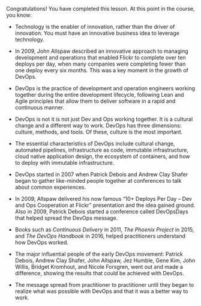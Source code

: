 Congratulations! You have completed this lesson. At this point in the course, you know:

- Technology is the enabler of innovation, rather than the driver of innovation. You must have an innovative business idea to leverage technology.
    
- In 2009, John Allspaw described an innovative approach to managing development and operations that enabled Flickr to complete over ten deploys per day, when many companies were completing fewer than one deploy every six months. This was a key moment in the growth of DevOps.
    
- DevOps is the practice of development and operation engineers working together during the entire development lifecycle, following Lean and Agile principles that allow them to deliver software in a rapid and continuous manner.
    
- DevOps is not it is not just Dev and Ops working together. It is a cultural change and a different way to work. DevOps has three dimensions: culture, methods, and tools. Of these, culture is the most important.
    
- The essential characteristics of DevOps include cultural change, automated pipelines, infrastructure as code, immutable infrastructure, cloud native application design, the ecosystem of containers, and how to deploy with immutable infrastructure.
    
- DevOps started in 2007 when Patrick Debois and Andrew Clay Shafer began to gather like-minded people together at conferences to talk about common experiences.
    
- In 2009, Allspaw delivered his now famous “10+ Deploys Per Day – Dev and Ops Cooperation at Flickr” presentation and the idea gained ground. Also in 2009, Patrick Debois started a conference called DevOpsDays that helped spread the DevOps message.
    
- Books such as _Continuous Delivery_ in 2011, _The Phoenix Project_ in 2015, and _The DevOps Handbook_ in 2016, helped practitioners understand how DevOps worked.
    
- The major influential people of the early DevOps movement: Patrick Debois, Andrew Clay Shafer, John Allspaw, Jez Humble, Gene Kim, John Willis, Bridget Kromhout, and Nicole Forsgren, went out and made a difference, showing the results that could be achieved with DevOps.
    
- The message spread from practitioner to practitioner until they began to realize what was possible with DevOps and that it was a better way to work.